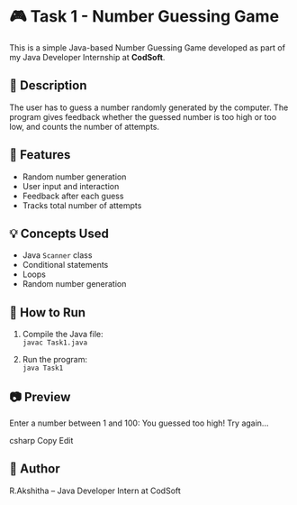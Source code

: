 # 🎮 Task 1 - Number Guessing Game

This is a simple Java-based Number Guessing Game developed as part of my Java Developer Internship at **CodSoft**.

## 📝 Description

The user has to guess a number randomly generated by the computer. The program gives feedback whether the guessed number is too high or too low, and counts the number of attempts.

## 📌 Features

- Random number generation
- User input and interaction
- Feedback after each guess
- Tracks total number of attempts

## 💡 Concepts Used

- Java `Scanner` class
- Conditional statements
- Loops
- Random number generation

## 🚀 How to Run

1. Compile the Java file:  
   `javac Task1.java`

2. Run the program:  
   `java Task1`

## 📷 Preview

Enter a number between 1 and 100: You guessed too high! Try again...

csharp
Copy
Edit

## 📂 Author
R.Akshitha – Java Developer Intern at CodSoft
